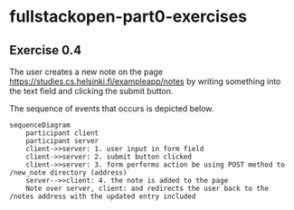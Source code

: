 # fullstackopen-part0-exercises

## Exercise 0.4
The user creates a new note on the page https://studies.cs.helsinki.fi/exampleapp/notes by writing something into the text field and clicking the submit button.

The sequence of events that occurs is depicted below.

```mermaid
sequenceDiagram
    participant client
    participant server
    client->>server: 1. user input in form field 
    client->>server: 2. submit button clicked 
    client->>server: 3. form performs action be using POST method to /new_note directory (address)
    server-->>client: 4. the note is added to the page
    Note over server, client: and redirects the user back to the /notes address with the updated entry included
```
